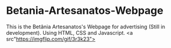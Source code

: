 # Betania-Artesanatos-Webpage
This is the Betânia Artesanatos's Webpage for advertising (Still in development). Using HTML, CSS and Javascript.
<a src"https://imgflip.com/gif/3r3k23"> </a>
